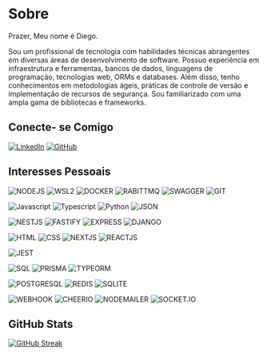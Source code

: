 # Sobre

Prazer, Meu nome é Diego.

Sou um profissional de tecnologia com habilidades técnicas abrangentes em diversas áreas de desenvolvimento de software. Possuo experiência em infraestrutura e ferramentas, bancos de dados, linguagens de programação, tecnologias web, ORMs e databases. Além disso, tenho conhecimentos em metodologias ágeis, práticas de controle de versão e implementação de recursos de segurança. Sou familiarizado com uma ampla gama de bibliotecas e frameworks.

## Conecte- se Comigo

[![LinkedIn](https://img.shields.io/badge/LinkedIn-000?style=for-the-badge&logo=linkedin&logoColor=0E76A8)](https://www.linkedin.com/in/devdiegogaspar/)
[![GitHub](https://img.shields.io/badge/GitHub-000?style=for-the-badge&logo=github)](https://github.com/gaspartv)

## Interesses Pessoais

![NODEJS](https://img.shields.io/badge/NODEJS-000?style=for-the-badge&logo=NODEJS)
![WSL2](https://img.shields.io/badge/WSL2-000?style=for-the-badge&logo=WSL2)
![DOCKER](https://img.shields.io/badge/DOCKER-000?style=for-the-badge&logo=DOCKER)
![RABITTMQ](https://img.shields.io/badge/RABITTMQ-000?style=for-the-badge&logo=RABITTMQ)
![SWAGGER](https://img.shields.io/badge/SWAGGER-000?style=for-the-badge&logo=SWAGGER)
![GIT](https://img.shields.io/badge/GIT-000?style=for-the-badge&logo=GIT)

![Javascript](https://img.shields.io/badge/JavaScript-000?style=for-the-badge&logo=javascript)
![Typescript](https://img.shields.io/badge/TypeScript-000?style=for-the-badge&logo=typescript)
![Python](https://img.shields.io/badge/Python-000?style=for-the-badge&logo=python)
![JSON](https://img.shields.io/badge/JSON-000?style=for-the-badge&logo=JSON)

![NESTJS](https://img.shields.io/badge/NESTJS-000?style=for-the-badge&logo=NESTJS)
![FASTIFY](https://img.shields.io/badge/FASTIFY-000?style=for-the-badge&logo=FASTIFY)
![EXPRESS](https://img.shields.io/badge/EXPRESS-000?style=for-the-badge&logo=EXPRESS)
![DJANGO](https://img.shields.io/badge/DJANGO-000?style=for-the-badge&logo=DJANGO)

![HTML](https://img.shields.io/badge/HTML-000?style=for-the-badge&logo=HTML)
![CSS](https://img.shields.io/badge/CSS-000?style=for-the-badge&logo=CSS)
![NEXTJS](https://img.shields.io/badge/NEXTJS-000?style=for-the-badge&logo=NEXTJS)
![REACTJS](https://img.shields.io/badge/REACTJS-000?style=for-the-badge&logo=REACTJS)

![JEST](https://img.shields.io/badge/JEST-000?style=for-the-badge&logo=JEST)

![SQL](https://img.shields.io/badge/SQL-000?style=for-the-badge&logo=SQL)
![PRISMA](https://img.shields.io/badge/PRISMA-000?style=for-the-badge&logo=PRISMA)
![TYPEORM](https://img.shields.io/badge/TYPEORM-000?style=for-the-badge&logo=TYPEORM)

![POSTGRESQL](https://img.shields.io/badge/POSTGRESQL-000?style=for-the-badge&logo=POSTGRESQL)
![REDIS](https://img.shields.io/badge/REDIS-000?style=for-the-badge&logo=REDIS)
![SQLITE](https://img.shields.io/badge/SQLITE-000?style=for-the-badge&logo=SQLITE)

![WEBHOOK](https://img.shields.io/badge/WEBHOOK-000?style=for-the-badge&logo=WEBHOOK)
![CHEERIO](https://img.shields.io/badge/CHEERIO-000?style=for-the-badge&logo=CHEERIO)
![NODEMAILER](https://img.shields.io/badge/NODEMAILER-000?style=for-the-badge&logo=NODEMAILER)
![SOCKET.IO](https://img.shields.io/badge/SOCKET.IO-000?style=for-the-badge&logo=SOCKET.IO)

## GitHub Stats

[![GitHub Streak](https://streak-stats.demolab.com/?user=gaspartv&theme=bear&background=000&border=30A3DC&dates=FFF)](https://git.io/streak-stats)
